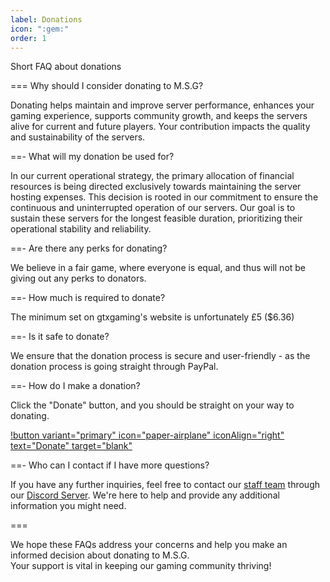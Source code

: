 ```yaml
---
label: Donations
icon: ":gem:"
order: 1
---
```

Short FAQ about donations

=== Why should I consider donating to M.S.G? 

Donating helps maintain and improve server performance, enhances your gaming experience, supports community growth, and keeps the servers alive for current and future players. Your contribution impacts the quality and sustainability of the servers.

==- What will my donation be used for?

In our current operational strategy, the primary allocation of financial resources is being directed exclusively towards maintaining the server hosting expenses. This decision is rooted in our commitment to ensure the continuous and uninterrupted operation of our servers. Our goal is to sustain these servers for the longest feasible duration, prioritizing their operational stability and reliability.

==- Are there any perks for donating?

We believe in a fair game, where everyone is equal, and thus will not be giving out any perks to donators.

==- How much is required to donate?

The minimum set on gtxgaming's website is unfortunately £5 ($6.36)

==- Is it safe to donate?

We ensure that the donation process is secure and user-friendly - as the donation process is going straight through PayPal.

==- How do I make a donation?

Click the "Donate" button, and you should be straight on your way to donating.

[!button variant="primary" icon="paper-airplane" iconAlign="right" text="Donate" target="blank"](https://www.gtxgaming.co.uk/clientarea/index.php?m=public_pay&hash_id=DReo3dr6VXj7)

==- Who can I contact if I have more questions?

If you have any further inquiries, feel free to contact our [staff team](/staff.md) through our [Discord Server](https://discord.gg/t7DcSvbwFt). We're here to help and provide any additional information you might need.

===

We hope these FAQs address your concerns and help you make an informed decision about donating to M.S.G.   
Your support is vital in keeping our gaming community thriving!